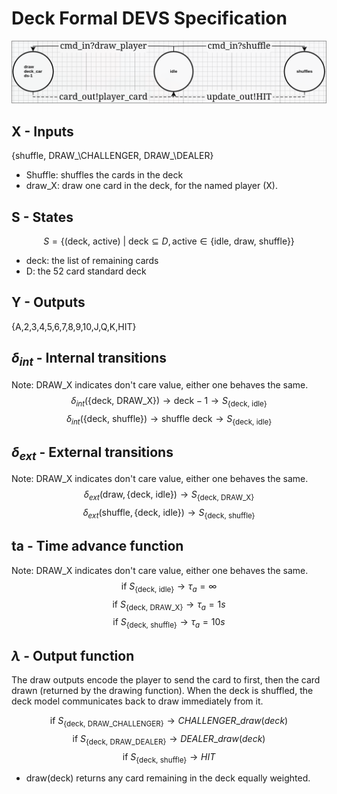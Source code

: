 # Deck Formal DEVS Specification
![deck model](deck.png)

## X - Inputs
{shuffle, DRAW_\CHALLENGER, DRAW_\DEALER}
- Shuffle: shuffles the cards in the deck
- draw_X: draw one card in the deck, for the named player (X).
## S - States

$$ S = \{(\text{deck, active})\ |\ \text{deck} \subseteq D, \text{active} \in \{\text{idle, draw, shuffle}\}\} $$
- deck: the list of remaining cards
- D: the 52 card standard deck
## Y - Outputs
{A,2,3,4,5,6,7,8,9,10,J,Q,K,HIT}

## $\delta_{int}$ - Internal transitions
Note: DRAW_X indicates don't care value, either one behaves the same.
$$ \delta_{int}( \{\text{deck, DRAW\_X}\}) \rightarrow \text{deck}-1 \rightarrow S_{\{\text{deck, idle}\}} $$
$$ \delta_{int}(\{\text{deck, shuffle}\}) \rightarrow \text{shuffle deck} \rightarrow S_{\{\text{deck, idle}\}} $$
## $\delta_{ext}$ - External transitions
Note: DRAW_X indicates don't care value, either one behaves the same.
$$ \delta_{ext}(\text{draw},\{\text{deck, idle}\}) \rightarrow S_{\{\text{deck, DRAW\_X}\}} $$
$$ \delta_{ext}(\text{shuffle},\{\text{deck, idle}\}) \rightarrow S_{\{\text{deck, shuffle}\}} $$
## ta - Time advance function
Note: DRAW_X indicates don't care value, either one behaves the same.
$$ \text{if}\ S_{\{\text{deck, idle}\}} \rightarrow \tau_a = \infty $$
$$ \text{if}\ S_{\{\text{deck, DRAW\_X}\}} \rightarrow \tau_a = 1s $$
$$ \text{if}\ S_{\{\text{deck, shuffle}\}} \rightarrow \tau_a = 10s $$

## $\lambda$ - Output function
The draw outputs encode the player to send the card to first, then the card drawn (returned by the drawing function).
When the deck is shuffled, the deck model communicates back to draw immediately from it.

$$ \text{if}\ S_{\{\text{deck, DRAW\_CHALLENGER}\}} \rightarrow CHALLENGER\_draw(deck)$$
$$ \text{if}\ S_{\{\text{deck, DRAW\_DEALER}\}} \rightarrow DEALER\_draw(deck)$$
$$ \text{if}\ S_{\{\text{deck, shuffle}\}} \rightarrow HIT$$

- draw(deck) returns any card remaining in the deck equally weighted.
